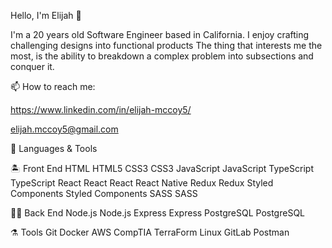 Hello, I'm Elijah 👋

I'm a 20 years old Software Engineer based in California.
I enjoy crafting challenging designs into functional products
The thing that interests me the most, is the ability to breakdown
a complex problem into subsections and conquer it. 

📫 How to reach me:

https://www.linkedin.com/in/elijah-mccoy5/ 

elijah.mccoy5@gmail.com


🚀 Languages & Tools

🏝️ Front End
HTML
HTML5	CSS3
CSS3	JavaScript
JavaScript	TypeScript
TypeScript	React
React
React
React Native	Redux
Redux	Styled Components
Styled Components	SASS
SASS

👷🏻 Back End
Node.js
Node.js	Express
Express	PostgreSQL
PostgreSQL

⚗️ Tools
Git
Docker
AWS
CompTIA
TerraForm
Linux
GitLab
Postman
